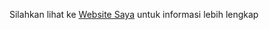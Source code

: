 Silahkan lihat ke
[Website Saya](https://demmyar.000webhostapp.com/ "Websitenya Saya")
untuk informasi lebih lengkap
